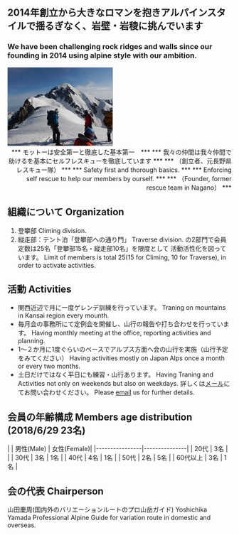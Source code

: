 ## 2014年創立から大きなロマンを抱きアルパインスタイルで揺るぎなく、岩壁・岩稜に挑んでいます
### We have been challenging rock ridges and walls since our founding in 2014 using alpine style with our ambition.

<img src=intro2.jpg style="margin-right:50px"/>

<div style="text-align: right;">
*** モットーは安全第一と徹底した基本第一　***
*** 我々の仲間は我々仲間で助けるを基本にセルフレスキューを徹底しています ***
*** （創立者、元長野県レスキュー隊） ***
*** Safety first and thorough basics.  ***
*** Enforcing self rescue to help our members by ourself.  ***
*** （Founder, former rescue team in Nagano） ***
</div>


## 組織について Organization
1. 登攀部 Climing division.
2. 縦走部：テント泊「登攀部への通り門」 Traverse division.
 の2部門で会員定数は25名「登攀部15名・縦走部10名」を限度として
 活動活性化を図っています。
 Limit of members is total 25(15 for Climing, 10 for Traverse), in order to activate activities.


## 活動 Activities
- 関西近辺で月に一度ゲレンデ訓練を行っています。 
Traning on mountains in Kansai region every mounth.
- 毎月会の事務所にて定例会を開催し、山行の報告や打ち合わせを行っています。 
Having monthly meeting at the office, reporting activities and planning.
- 1～２か月に1度ぐらいのペースでアルプス方面へ会の山行を実施（山行予定をみてください）
Having activities mostly on Japan Alps once a month or every two months.
- 土日だけではなく平日にも練習・山行あります。 
Having Traning and Activities not only on weekends but also on weekdays.
詳しくは<a target="_top" href="mailto:info_gcnaniwa@freeml.com">メール</a>にてお問い合わせください。 
Please <a target="_top" href="mailto:info_gcnaniwa@freeml.com">email</a> us for further details.


## 会員の年齢構成 Members age distribution  (2018/6/29  23名)

|   | 男性(Male) | 女性(Female)|
|----------------|---------------|
| 20代 | 3名 |   |
| 30代 | 3名 | 1名 |
| 40代 | 4名 | 1名 |
| 50代 | 2名 | 5名 |
| 60代以上 | 3名 | 1名 |

## 会の代表 Chairperson
  山田慶周(国内外のバリエーションルートのプロ山岳ガイド)
  Yoshichika Yamada
  Professional Alpine Guide for variation route in domestic and overseas.


